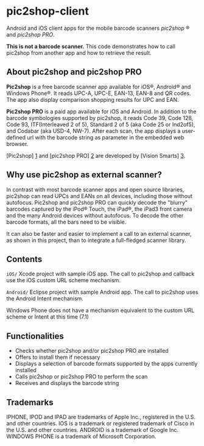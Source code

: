 pic2shop-client
===============

Android and iOS client apps for the mobile barcode scanners *pic2shop* ® and
*pic2shop PRO*.

**This is not a barcode scanner.** This code demonstrates how to call pic2shop
from another app and how to retrieve the result.


About pic2shop and pic2shop PRO
-------------------------------

**Pic2shop** is a free barcode scanner app available for iOS®, Android® and
Windows Phone®.  It reads UPC-A, UPC-E, EAN-13, EAN-8 and QR codes. The app also
display comparison shopping results for UPC and EAN.

**Pic2shop PRO** is a paid app available for iOS and Android.  In addition to the
barcode symbologies supported by pic2shop, it reads Code 39, Code 128, Code 93, ITF(Interleaved 2 of 5), Standard 2 of 5 (aka Code 25 or Ind2of5), and Codabar (aka USD-4, NW-7). After each scan, the app
displays a user-defined url with the barcode string as parameter in the embedded
web browser.

[Pic2shop] [1] and [pic2shop PRO] [2] are developed by [Vision Smarts] [3].


Why use pic2shop as external scanner?
-------------------------------------

In contrast with most barcode scanner apps and open source libraries, pic2shop can
read UPCs and EANs on all devices, including those without autofocus. Pic2shop and
pic2shop PRO can quickly decode the "blurry" barcodes captured by the iPod® Touch,
the iPad®, the iPad3 front camera and the many Android devices without autofocus.
To decode the other barcode formats, all the bars need to be visible.

It can also be faster and easier to implement a call to an external scanner, as
shown in this project, than to integrate a full-fledged scanner library.


Contents
--------

`iOS/` Xcode project with sample iOS app. The call to pic2shop and callback use
the iOS custom URL scheme mechanism.

`Android/` Eclipse project with sample Android app. The call to pic2shop uses the
Android Intent mechanism.

Windows Phone does not have a mechanism equivalent to the custom URL scheme or
Intent at this time (7.1)


Functionalities
---------------

* Checks whether pic2shop and/or pic2shop PRO are installed
* Offers to install them if necessary
* Displays a selection of barcode formats supported by the apps currently
installed
* Calls pic2shop or pic2shop PRO to perform the scan
* Receives and displays the barcode string


Trademarks
----------

IPHONE, IPOD and IPAD are trademarks of Apple Inc., registered in the U.S. and
other countries. 
IOS is a trademark or registered trademark of Cisco in the U.S. and other
countries. 
ANDROID is a trademark of Google Inc. 
WINDOWS PHONE is a trademark of Microsoft Corporation.

[1]: http://www.pic2shop.com                  "pic2shop"
[2]: http://www.pic2shop.com/pro_version.html "pic2shop PRO"
[3]: http://www.visionsmarts.com              "Vision Smarts"
